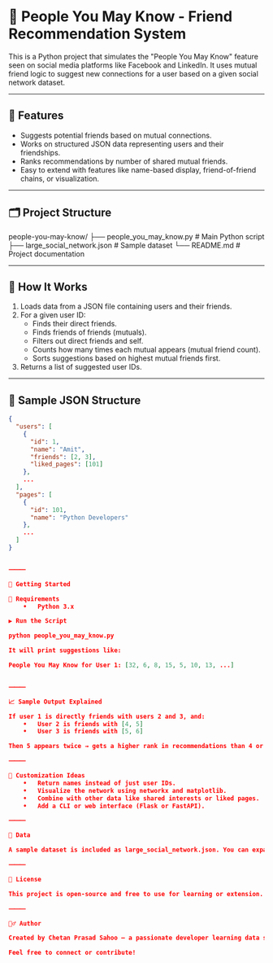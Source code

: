 # 👥 People You May Know - Friend Recommendation System

This is a Python project that simulates the "People You May Know" feature seen on social media platforms like Facebook and LinkedIn. It uses mutual friend logic to suggest new connections for a user based on a given social network dataset.

---

## 📌 Features

- Suggests potential friends based on mutual connections.
- Works on structured JSON data representing users and their friendships.
- Ranks recommendations by number of shared mutual friends.
- Easy to extend with features like name-based display, friend-of-friend chains, or visualization.

---

## 🗂️ Project Structure

people-you-may-know/
├── people_you_may_know.py         # Main Python script
├── large_social_network.json      # Sample dataset
└── README.md                      # Project documentation

---

## 🧠 How It Works

1. Loads data from a JSON file containing users and their friends.
2. For a given user ID:
   - Finds their direct friends.
   - Finds friends of friends (mutuals).
   - Filters out direct friends and self.
   - Counts how many times each mutual appears (mutual friend count).
   - Sorts suggestions based on highest mutual friends first.
3. Returns a list of suggested user IDs.

---

## 📄 Sample JSON Structure

```json
{
  "users": [
    {
      "id": 1,
      "name": "Amit",
      "friends": [2, 3],
      "liked_pages": [101]
    },
    ...
  ],
  "pages": [
    {
      "id": 101,
      "name": "Python Developers"
    },
    ...
  ]
}


⸻

🚀 Getting Started

🔧 Requirements
	•	Python 3.x

▶️ Run the Script

python people_you_may_know.py

It will print suggestions like:

People You May Know for User 1: [32, 6, 8, 15, 5, 10, 13, ...]


⸻

📈 Sample Output Explained

If user 1 is directly friends with users 2 and 3, and:
	•	User 2 is friends with [4, 5]
	•	User 3 is friends with [5, 6]

Then 5 appears twice → gets a higher rank in recommendations than 4 or 6.

⸻

🔧 Customization Ideas
	•	Return names instead of just user IDs.
	•	Visualize the network using networkx and matplotlib.
	•	Combine with other data like shared interests or liked pages.
	•	Add a CLI or web interface (Flask or FastAPI).

⸻

📂 Data

A sample dataset is included as large_social_network.json. You can expand it or generate your own.

⸻

📜 License

This project is open-source and free to use for learning or extension.

⸻

🙋‍♂️ Author

Created by Chetan Prasad Sahoo — a passionate developer learning data science, AI, and social graph algorithms.

Feel free to connect or contribute!
